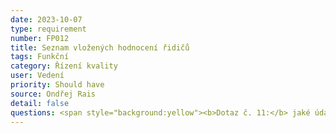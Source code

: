 ```yaml
---
date: 2023-10-07
type: requirement
number: FP012
title: Seznam vložených hodnocení řidičů
tags: Funkční
category: Řízení kvality
user: Vedení
priority: Should have
source: Ondřej Rais
detail: false
questions: <span style="background:yellow"><b>Dotaz č. 11:</b> jaké údaje chcete při hodnocení od zákazníků sbírat? Pouze např. hvězdičky 1 až 5 nebo podrobnější hodnocení?</span> 
---
```


